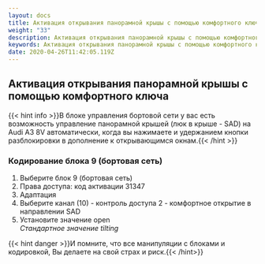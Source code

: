 ```yaml
---
layout: docs
title: Активация открывания панорамной крышы с помощью комфортного ключа
weight: "33"
description: Активация открывания панорамной крышы с помощью комфортного ключа
keywords: Активация открывания панорамной крышы с помощью комфортного ключа
date: 2020-04-26T11:42:05.119Z
---
```

## Активация открывания панорамной крышы с помощью комфортного ключа

{{< hint info >}}В блоке управления бортовой сети у вас есть возможность управление  панорамной крышей (люк в крыше - SAD) на Audi A3 8V автоматически, когда вы нажимаете и удержанием кнопки разблокировки в дополнение к открывающимся окнам.{{< /hint >}}

### **Кодирование блока 9 (бортовая сеть)**

1. Выберите блок 9 (бортовая сеть)
2. Права доступа: код активации 31347
3. Адаптация
4. Выберите канал (10) - контроль доступа 2 - комфортное открытие в направлении SAD
5. Установите значение open\
   *Стандартное значение tilting*

{{< hint danger >}}И помните, что все манипуляции с блоками и кодировкой, Вы делаете на свой страх и риск.{{< /hint>}}